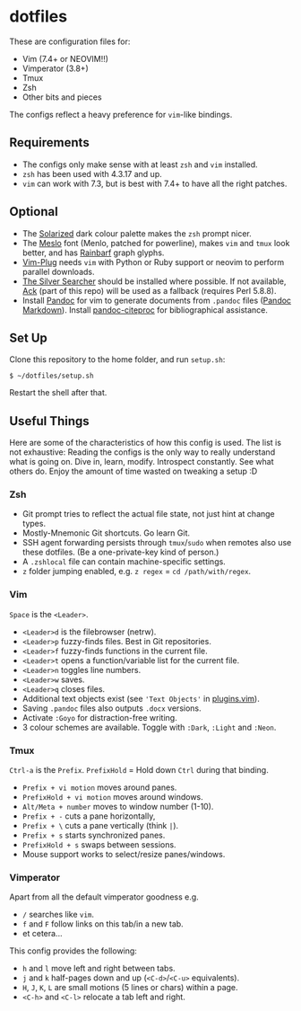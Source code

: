 # dotfiles

These are configuration files for:

- Vim (7.4+ or NEOVIM!!)
- Vimperator (3.8+)
- Tmux
- Zsh
- Other bits and pieces

The configs reflect a heavy preference for `vim`-like bindings.

## Requirements

- The configs only make sense with at least `zsh` and `vim` installed.
- `zsh` has been used with 4.3.17 and up.
- `vim` can work with 7.3, but is best with 7.4+ to have all the right patches.

## Optional

- The [Solarized][] dark colour palette makes the `zsh` prompt nicer.
- The [Meslo][] font (Menlo, patched for powerline), makes `vim` and `tmux` look
  better, and has [Rainbarf][] graph glyphs.
- [Vim-Plug][] needs `vim` with Python or Ruby support or neovim to perform
  parallel downloads.
- [The Silver Searcher][] should be installed where possible. If not available,
  [Ack][] (part of this repo) will be used as a fallback (requires Perl 5.8.8).
- Install [Pandoc][] for vim to generate documents from `.pandoc` files ([Pandoc
  Markdown][]). Install [pandoc-citeproc][] for bibliographical assistance.

[Solarized]: http://ethanschoonover.com/solarized
[Meslo]: https://github.com/Lokaltog/powerline-fonts
[Rainbarf]: https://github.com/creaktive/rainbarf
[Vim-Plug]: https://github.com/junegunn/vim-plug
[The Silver Searcher]: https://github.com/ggreer/the_silver_searcher
[Ack]: http://beyondgrep.com/
[Pandoc]: http://pandoc.org/
[Pandoc Markdown]: http://pandoc.org/README.html#pandocs-markdown
[pandoc-citeproc]: https://github.com/jgm/pandoc-citeproc

## Set Up

Clone this repository to the home folder, and run `setup.sh`:

    $ ~/dotfiles/setup.sh

Restart the shell after that.

## Useful Things

Here are some of the characteristics of how this config is used. The list is not
exhaustive: Reading the configs is the only way to really understand what is
going on. Dive in, learn, modify. Introspect constantly. See what others do.
Enjoy the amount of time wasted on tweaking a setup :D

### Zsh

- Git prompt tries to reflect the actual file state, not just hint at change
  types.
- Mostly-Mnemonic Git shortcuts. Go learn Git.
- SSH agent forwarding persists through `tmux`/`sudo` when remotes also
  use these dotfiles. (Be a one-private-key kind of person.)
- A `.zshlocal` file can contain machine-specific settings.
- `z` folder jumping enabled, e.g. `z regex` = `cd /path/with/regex`.

### Vim

`Space` is the `<Leader>`.

- `<Leader>d` is the filebrowser (netrw).
- `<Leader>p` fuzzy-finds files. Best in Git repositories.
- `<Leader>f` fuzzy-finds functions in the current file.
- `<Leader>t` opens a function/variable list for the current file.
- `<Leader>n` toggles line numbers.
- `<Leader>w` saves.
- `<Leader>q` closes files.
- Additional text objects exist (see `'Text Objects'` in [plugins.vim][]).
- Saving `.pandoc` files also outputs `.docx` versions.
- Activate `:Goyo` for distraction-free writing.
- 3 colour schemes are available. Toggle with `:Dark`, `:Light` and `:Neon`.

[plugins.vim]: vim/plugins.vim

### Tmux

`Ctrl-a` is the `Prefix`. `PrefixHold` = Hold down `Ctrl` during that binding.

- `Prefix + vi motion` moves around panes.
- `PrefixHold + vi motion` moves around windows.
- `Alt/Meta + number` moves to window number (1-10).
- `Prefix + -` cuts a pane horizontally,
- `Prefix + \` cuts a pane vertically (think `|`).
- `Prefix + s` starts synchronized panes.
- `PrefixHold + s` swaps between sessions.
- Mouse support works to select/resize panes/windows.

### Vimperator

Apart from all the default vimperator goodness e.g.
- `/` searches like `vim`.
- `f` and `F` follow links on this tab/in a new tab.
- et cetera...

This config provides the following:
- `h` and `l` move left and right between tabs.
- `j` and `k` half-pages down and up (`<C-d>`/`<C-u>` equivalents).
- `H`, `J`, `K`, `L` are small motions (5 lines or chars) within a page.
- `<C-h>` and `<C-l>` relocate a tab left and right.
